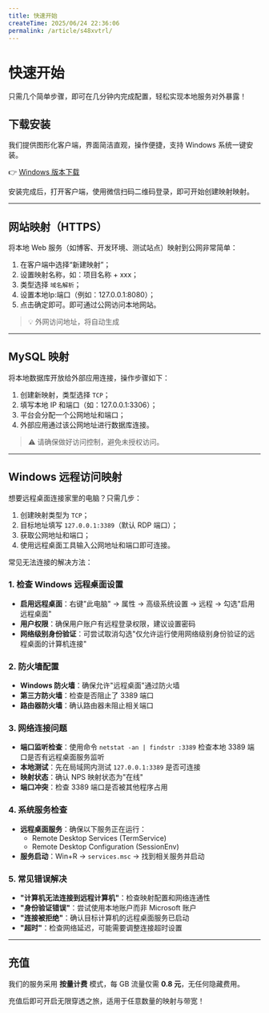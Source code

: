 ```yaml
---
title: 快速开始
createTime: 2025/06/24 22:36:06
permalink: /article/s48xvtrl/
---
```

# 快速开始

只需几个简单步骤，即可在几分钟内完成配置，轻松实现本地服务对外暴露！

## 下载安装

我们提供图形化客户端，界面简洁直观，操作便捷，支持 Windows 系统一键安装。

👉 [Windows 版本下载](https://nps.tx07.cn/updates/install.exe)

安装完成后，打开客户端，使用微信扫码二维码登录，即可开始创建映射映射。

---

## 网站映射（HTTPS）

将本地 Web 服务（如博客、开发环境、测试站点）映射到公网非常简单：

1. 在客户端中选择“新建映射”；
2. 设置映射名称，如：项目名称 + xxx；
3. 类型选择 `域名解析`；
4. 设置本地Ip:端口（例如：127.0.0.1:8080）；
5. 点击确定即可。即可通过公网访问本地网站。

> 💡 外网访问地址，将自动生成

---

## MySQL 映射

将本地数据库开放给外部应用连接，操作步骤如下：

1. 创建新映射，类型选择 `TCP`；
2. 填写本地 IP 和端口（如：127.0.0.1:3306）；
3. 平台会分配一个公网地址和端口；
4. 外部应用通过该公网地址进行数据库连接。

> ⚠️ 请确保做好访问控制，避免未授权访问。

---

## Windows 远程访问映射

想要远程桌面连接家里的电脑？只需几步：

1. 创建映射类型为 `TCP`；
2. 目标地址填写 `127.0.0.1:3389`（默认 RDP 端口）；
3. 获取公网地址和端口；
4. 使用远程桌面工具输入公网地址和端口即可连接。

常见无法连接的解决方法：

### 1. 检查 Windows 远程桌面设置

- **启用远程桌面**：右键"此电脑" → 属性 → 高级系统设置 → 远程 → 勾选"启用远程桌面"
- **用户权限**：确保用户账户有远程登录权限，建议设置密码
- **网络级别身份验证**：可尝试取消勾选"仅允许运行使用网络级别身份验证的远程桌面的计算机连接"

### 2. 防火墙配置

- **Windows 防火墙**：确保允许"远程桌面"通过防火墙
- **第三方防火墙**：检查是否阻止了 3389 端口
- **路由器防火墙**：确认路由器未阻止相关端口

### 3. 网络连接问题
- **端口监听检查**：使用命令 `netstat -an | findstr :3389` 检查本地 3389 端口是否有远程桌面服务监听
- **本地测试**：先在局域网内测试 `127.0.0.1:3389` 是否可连接
- **映射状态**：确认 NPS 映射状态为"在线"
- **端口冲突**：检查 3389 端口是否被其他程序占用

### 4. 系统服务检查

- **远程桌面服务**：确保以下服务正在运行：
  - Remote Desktop Services (TermService)
  - Remote Desktop Configuration (SessionEnv)
- **服务启动**：Win+R → `services.msc` → 找到相关服务并启动

### 5. 常见错误解决

- **"计算机无法连接到远程计算机"**：检查映射配置和网络连通性
- **"身份验证错误"**：尝试使用本地账户而非 Microsoft 账户
- **"连接被拒绝"**：确认目标计算机的远程桌面服务已启动
- **"超时"**：检查网络延迟，可能需要调整连接超时设置

---

## 充值

我们的服务采用 **按量计费** 模式，每 GB 流量仅需 **0.8 元**，无任何隐藏费用。

充值后即可开启无限穿透之旅，适用于任意数量的映射与带宽！



[windows 版本下载]: http://nps.tx07.cn/updates/install.exe
